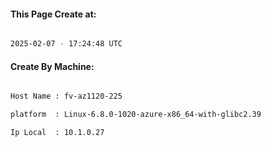 
   
#### This Page Create at:

```bash

2025-02-07 - 17:24:48 UTC

```

#### Create By Machine:

```bash

Host Name : fv-az1120-225

platform  : Linux-6.8.0-1020-azure-x86_64-with-glibc2.39

Ip Local  : 10.1.0.27

```

